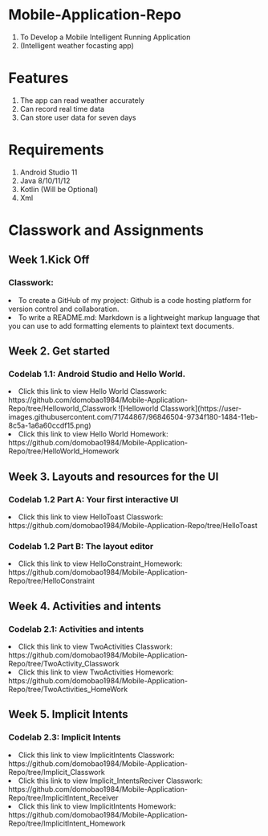 # Mobile-Application-Repo
1. To Develop a Mobile Intelligent Running Application
2. (Intelligent weather focasting app)

# Features
1. The app can read weather accurately
2. Can record real time data
3. Can store user data for seven days

# Requirements
1. Android Studio 11
2. Java 8/10/11/12
3. Kotlin (Will be Optional)
4. Xml

# Classwork and Assignments

## Week 1.Kick Off
### Classwork:
<li>To create a GitHub of my project: Github is a code hosting platform for version control and collaboration.
<li>To write a README.md: Markdown is a lightweight markup language that you can use to add formatting elements to plaintext text documents.

## Week 2. Get started

### Codelab 1.1: Android Studio and Hello World.

<li> Click this link to view Hello World Classwork: https://github.com/domobao1984/Mobile-Application-Repo/tree/Helloworld_Classwork
![Helloworld Classwork](https://user-images.githubusercontent.com/71744867/96846504-9734f180-1484-11eb-8c5a-1a6a60ccdf15.png)


<li> Click this link to view Hello World Homework: https://github.com/domobao1984/Mobile-Application-Repo/tree/HelloWorld_Homework

## Week 3. Layouts and resources for the UI

### Codelab 1.2 Part A: Your first interactive UI

<li> Click this link to view HelloToast Classwork: https://github.com/domobao1984/Mobile-Application-Repo/tree/HelloToast

### Codelab 1.2 Part B: The layout editor

<li> Click this link to view HelloConstraint_Homework: https://github.com/domobao1984/Mobile-Application-Repo/tree/HelloConstraint

## Week 4. Activities and intents

### Codelab 2.1: Activities and intents

<li>  Click this link to view TwoActivities Classwork: https://github.com/domobao1984/Mobile-Application-Repo/tree/TwoActivity_Classwork

<li> Click this link to view TwoActivities Homework: https://github.com/domobao1984/Mobile-Application-Repo/tree/TwoActivities_HomeWork

## Week 5. Implicit Intents

### Codelab 2.3: Implicit Intents

<li> Click this link to view ImplicitIntents Classwork: https://github.com/domobao1984/Mobile-Application-Repo/tree/Implicit_Classwork

<li> Click this link to view Implicit_IntentsReciver Classwork: https://github.com/domobao1984/Mobile-Application-Repo/tree/ImplicitIntent_Receiver

<li> Click this link to view ImplicitIntents Homework: https://github.com/domobao1984/Mobile-Application-Repo/tree/ImplicitIntent_Homework
